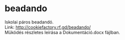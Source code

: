 # beadando
Iskolai páros beadandó.<br/>
Link: http://cookiefactory.rf.gd/beadando/  <br/>
Müködés részletes leírása a Dokumentáció.docx fájlban. <br/>
